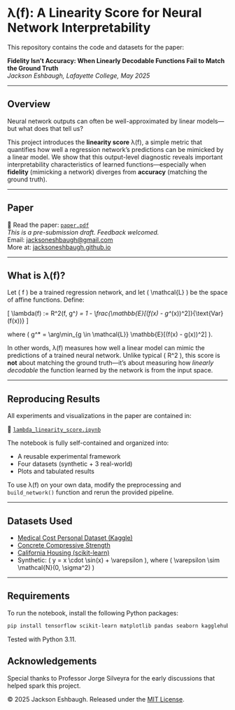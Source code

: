 # λ(f): A Linearity Score for Neural Network Interpretability

This repository contains the code and datasets for the paper:

**Fidelity Isn’t Accuracy: When Linearly Decodable Functions Fail to Match the Ground Truth**  
*Jackson Eshbaugh, Lafayette College, May 2025*

---

## Overview

Neural network outputs can often be well-approximated by linear models—but what does that tell us?

This project introduces the **linearity score** λ(f), a simple metric that quantifies how well a regression network’s predictions can be mimicked by a linear model. We show that this output-level diagnostic reveals important interpretability characteristics of learned functions—especially when **fidelity** (mimicking a network) diverges from **accuracy** (matching the ground truth).

---

## Paper

📄 Read the paper: [`paper.pdf`](./paper.pdf)  
_This is a pre-submission draft. Feedback welcomed._  
Email: jacksoneshbaugh@gmail.com  
More at: [jacksoneshbaugh.github.io](https://jacksoneshbaugh.github.io)

---

## What is λ(f)?

Let \( f \) be a trained regression network, and let \( \mathcal{L} \) be the space of affine functions. Define:

\[
\lambda(f) := R^2(f, g^*) = 1 - \frac{\mathbb{E}[(f(x) - g^*(x))^2]}{\text{Var}(f(x))}
\]

where \( g^* = \arg\min_{g \in \mathcal{L}} \mathbb{E}[(f(x) - g(x))^2] \).

In other words, λ(f) measures how well a linear model can mimic the predictions of a trained neural network. Unlike typical \( R^2 \), this score is **not** about matching the ground truth—it’s about measuring how *linearly decodable* the function learned by the network is from the input space.

---

## Reproducing Results

All experiments and visualizations in the paper are contained in:

📓 [`lambda_linearity_score.ipynb`](./lambda_linearity_score.ipynb)

The notebook is fully self-contained and organized into:
- A reusable experimental framework
- Four datasets (synthetic + 3 real-world)
- Plots and tabulated results

To use λ(f) on your own data, modify the preprocessing and `build_network()` function and rerun the provided pipeline.

---

## Datasets Used

- [Medical Cost Personal Dataset (Kaggle)](https://www.kaggle.com/datasets/mirichoi0218/insurance)
- [Concrete Compressive Strength](https://archive.ics.uci.edu/ml/datasets/concrete+compressive+strength)
- [California Housing (scikit-learn)](https://scikit-learn.org/stable/modules/generated/sklearn.datasets.fetch_california_housing.html)
- Synthetic: \( y = x \cdot \sin(x) + \varepsilon \), where \( \varepsilon \sim \mathcal{N}(0, \sigma^2) \)

---

## Requirements

To run the notebook, install the following Python packages:

```bash
pip install tensorflow scikit-learn matplotlib pandas seaborn kagglehub
```

Tested with Python 3.11.

## Acknowledgements

Special thanks to Professor Jorge Silveyra for the early discussions that helped spark this project.

&copy; 2025 Jackson Eshbaugh. Released under the [MIT License](./LICENSE).
